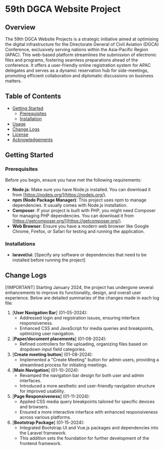 # 59th DGCA Website Project

## Overview

The 59th DGCA Website Projects is a strategic initiative aimed at optimising the digital infrastructure for the Directorate General of Civil Aviation (DGCA) Conference, exclusively serving nations within the Asia-Pacific Region (APAC). This web-based platform streamlines the submission of electronic files and programs, fostering seamless preparations ahead of the conference. It offers a user-friendly online registration system for APAC delegates and serves as a dynamic reservation hub for side-meetings, promoting efficient collaboration and diplomatic discussions on business matters.


## Table of Contents

- [Getting Started](#getting-started)
  - [Prerequisites](#prerequisites)
  - [Installation](#installation)
- [Usage](#usage)
- [Change Logs](#changelog)
- [License](#license)
- [Acknowledgements](#acknowledgements)

## Getting Started

### Prerequisites
Before you begin, ensure you have met the following requirements:

- **Node.js**: Make sure you have Node.js installed. You can download it from [https://nodejs.org/](https://nodejs.org/).
- **npm (Node Package Manager)**: This project uses npm to manage dependencies. It usually comes with Node.js installation.
- **Composer**: If your project is built with PHP, you might need Composer for managing PHP dependencies. You can download it from [https://getcomposer.org/](https://getcomposer.org/).
- **Web Browser**: Ensure you have a modern web browser like Google Chrome, Firefox, or Safari for testing and running the application.

### Installations
- **laravel/ui**: 
[Specify any software or dependencies that need to be installed before running the project]

## Change Logs
[!IMPORTANT]
Starting January 2024, the project has undergone several enhancements to improve its functionality, design, and overall user experience. Below are detailed summaries of the changes made in each log file:

1. [**User Navigation Bar**] (01-05-2024): 
    - Addressed login and registration issues, ensuring interface responsiveness.
    - Enhanced CSS and JavaScript for media queries and breakpoints, optimizing user navigation.
2. [**Paper/document placements**] (01-08-2024): 
    - Refined controllers for file uploading, organizing files based on dropdown input field categories.
3. [**Create meeting button**] (01-08-2024): 
    - Implemented a "Create Meeting" button for admin users, providing a streamlined process for initiating meetings.
4. [**Main Navigation**] (01-10-2024):
    - Revamped the navigation bar design for both user and admin interfaces.
    - Introduced a more aesthetic and user-friendly navigation structure for improved usability.
5. [**Page Responsiveness**] (01-11-2024): 
    - Applied CSS media query breakpoints tailored for specific devices and browsers.
    - Ensured a more interactive interface with enhanced responsiveness across various platforms.
6. [**Bootstrap Package**] (01-15-2024): 
    - Integrated Bootstrap UI and Vue.js packages and dependencies into the Laravel framework.
    - This addition sets the foundation for further development of the frontend framework.
